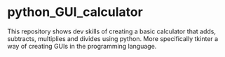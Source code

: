 # python_GUI_calculator
This repository shows dev skills of creating a basic calculator that adds, subtracts, multiplies and divides using python. More specifically tkinter a way of creating GUIs in the programming language. 

